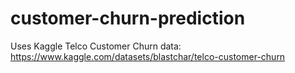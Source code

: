# customer-churn-prediction

Uses Kaggle Telco Customer Churn data: https://www.kaggle.com/datasets/blastchar/telco-customer-churn
